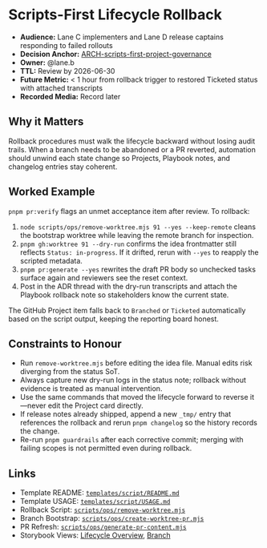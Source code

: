 # Scripts-First Lifecycle Rollback

- **Audience:** Lane C implementers and Lane D release captains responding to failed rollouts
- **Decision Anchor:** [ARCH-scripts-first-project-governance](https://github.com/louis-pvs/plaincraft/blob/main/ideas/ARCH-scripts-first-project-governance.md)
- **Owner:** @lane.b
- **TTL:** Review by 2026-06-30
- **Future Metric:** < 1 hour from rollback trigger to restored Ticketed status with attached transcripts
- **Recorded Media:** Record later

## Why it Matters

Rollback procedures must walk the lifecycle backward without losing audit trails. When a branch needs to be abandoned or a PR reverted, automation should unwind each state change so Projects, Playbook notes, and changelog entries stay coherent.

## Worked Example

`pnpm pr:verify` flags an unmet acceptance item after review. To rollback:

1. `node scripts/ops/remove-worktree.mjs 91 --yes --keep-remote` cleans the bootstrap worktree while leaving the remote branch for inspection.
2. `pnpm gh:worktree 91 --dry-run` confirms the idea frontmatter still reflects `Status: in-progress`. If it drifted, rerun with `--yes` to reapply the scripted metadata.
3. `pnpm pr:generate --yes` rewrites the draft PR body so unchecked tasks surface again and reviewers see the reset context.
4. Post in the ADR thread with the dry-run transcripts and attach the Playbook rollback note so stakeholders know the current state.

The GitHub Project item falls back to `Branched` or `Ticketed` automatically based on the script output, keeping the reporting board honest.

## Constraints to Honour

- Run `remove-worktree.mjs` before editing the idea file. Manual edits risk diverging from the status SoT.
- Always capture new dry-run logs in the status note; rollback without evidence is treated as manual intervention.
- Use the same commands that moved the lifecycle forward to reverse it—never edit the Project card directly.
- If release notes already shipped, append a new `_tmp/` entry that references the rollback and rerun `pnpm changelog` so the history records the change.
- Re-run `pnpm guardrails` after each corrective commit; merging with failing scopes is not permitted even during rollback.

## Links

- Template README: [`templates/script/README.md`](https://github.com/louis-pvs/plaincraft/blob/main/templates/script/README.md)
- Template USAGE: [`templates/script/USAGE.md`](https://github.com/louis-pvs/plaincraft/blob/main/templates/script/USAGE.md)
- Rollback Script: [`scripts/ops/remove-worktree.mjs`](https://github.com/louis-pvs/plaincraft/blob/main/scripts/ops/remove-worktree.mjs)
- Branch Bootstrap: [`scripts/ops/create-worktree-pr.mjs`](https://github.com/louis-pvs/plaincraft/blob/main/scripts/ops/create-worktree-pr.mjs)
- PR Refresh: [`scripts/ops/generate-pr-content.mjs`](https://github.com/louis-pvs/plaincraft/blob/main/scripts/ops/generate-pr-content.mjs)
- Storybook Views: [Lifecycle Overview](https://louis-pvs.github.io/plaincraft/storybook/?path=/docs/governance-lifecycle-overview--docs), [Branch](https://louis-pvs.github.io/plaincraft/storybook/?path=/docs/governance-lifecycle-branch--docs)
